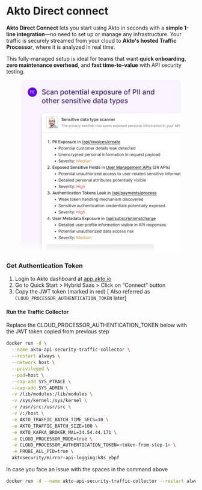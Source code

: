 # Akto Direct connect

**Akto Direct Connect** lets you start using Akto in seconds with a **simple 1-line integration**—no need to set up or manage any infrastructure. Your traffic is securely streamed from your cloud to **Akto's hosted Traffic Processor**, where it is analyzed in real time.

This fully-managed setup is ideal for teams that want **quick onboarding**, **zero maintenance overhead**, and **fast time-to-value** with API security testing.

<figure><img src="../../.gitbook/assets/image (2) (1).png" alt=""><figcaption></figcaption></figure>

### Get Authentication Token 
1. Login to Akto dashboard at [app.akto.io](https://app.akto.io)
2. Go to Quick Start > Hybrid Saas > Click on “Connect” button
3. Copy the JWT token (marked in red) [ Also referred as `CLOUD_PROCESSOR_AUTHENTICATION_TOKEN` later]

#### Run the Traffic Collector

Replace the CLOUD_PROCESSOR_AUTHENTICATION_TOKEN below with the JWT token copied from previous step

```bash
docker run -d \
  --name akto-api-security-traffic-collector \
  --restart always \
  --network host \
  --privileged \
  --pid=host \
  --cap-add SYS_PTRACE \
  --cap-add SYS_ADMIN \
  -v /lib/modules:/lib/modules \
  -v /sys/kernel:/sys/kernel \
  -v /usr/src:/usr/src \
  -v /:/host \
  -e AKTO_TRAFFIC_BATCH_TIME_SECS=10 \
  -e AKTO_TRAFFIC_BATCH_SIZE=100 \
  -e AKTO_KAFKA_BROKER_MAL=34.54.44.171 \
  -e CLOUD_PROCESSOR_MODE=true \
  -e CLOUD_PROCESSOR_AUTHENTICATION_TOKEN=<token-from-step-1> \
  -e PROBE_ALL_PID=true \
  aktosecurity/mirror-api-logging:k8s_ebpf
```

In case you face an issue with the spaces in the command above

```bash
docker run -d --name akto-api-security-traffic-collector --restart always --network host --pid=host --privileged --cap-add SYS_PTRACE --cap-add SYS_ADMIN -v /lib/modules:/lib/modules -v /sys/kernel:/sys/kernel -v /usr/src:/usr/src -v /:/host -e AKTO_TRAFFIC_BATCH_TIME_SECS=10 -e AKTO_TRAFFIC_BATCH_SIZE=100 -e AKTO_KAFKA_BROKER_MAL=<kafka_ip> -e CLOUD_PROCESSOR_MODE=true -e CLOUD_PROCESSOR_AUTHENTICATION_TOKEN=<token-from-step-1> -e PROBE_ALL_PID=true aktosecurity/mirror-api-logging:k8s_ebpf
```

